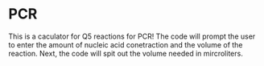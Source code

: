 # PCR


This is a caculator for Q5 reactions for PCR!
The code will prompt the user to enter the amount of nucleic acid conetraction and the volume of the reaction.
Next, the code will spit out the volume needed in mircroliters. 

